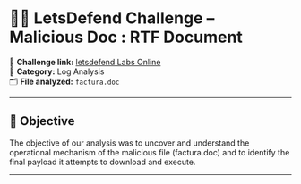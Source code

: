 # 🕵️‍♂️ LetsDefend Challenge – Malicious Doc : RTF Document

🔗 **Challenge link:** [letsdefend Labs Online](https://app.letsdefend.io/challenge/malicious-doic)  
📂 **Category:** Log Analysis  
🗂️ **File analyzed:** `factura.doc`

---

## 🎯 Objective
The objective of our analysis was to uncover and understand the operational mechanism of the malicious file (factura.doc) and to identify the final payload it attempts to download and execute.

---
